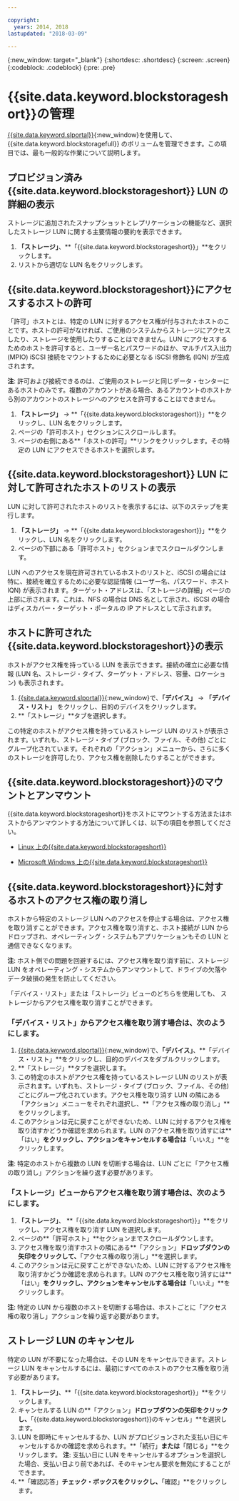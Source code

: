```yaml
---

copyright:
  years: 2014, 2018
lastupdated: "2018-03-09"

---
```

{:new_window: target="_blank"}
{:shortdesc: .shortdesc}
{:screen: .screen}
{:codeblock: .codeblock}
{:pre: .pre}

# {{site.data.keyword.blockstorageshort}}の管理

[{{site.data.keyword.slportal}}](https://control.softlayer.com/){:new_window}を使用して、{{site.data.keyword.blockstoragefull}} のボリュームを管理できます。この項目では、最も一般的な作業について説明します。

## プロビジョン済み{{site.data.keyword.blockstorageshort}} LUN の詳細の表示

ストレージに追加されたスナップショットとレプリケーションの機能など、選択したストレージ LUN に関する主要情報の要約を表示できます。

1. **「ストレージ」**、**「{{site.data.keyword.blockstorageshort}}」**をクリックします。
2. リストから適切な LUN 名をクリックします。

## {{site.data.keyword.blockstorageshort}}にアクセスするホストの許可

「許可」ホストとは、特定の LUN に対するアクセス権が付与されたホストのことです。ホストの許可がなければ、ご使用のシステムからストレージにアクセスしたり、ストレージを使用したりすることはできません。LUN にアクセスするためのホストを許可すると、ユーザー名とパスワードのほか、マルチパス入出力 (MPIO) iSCSI 接続をマウントするために必要となる iSCSI 修飾名 (IQN) が生成されます。

**注**: 許可および接続できるのは、ご使用のストレージと同じデータ・センターにあるホストのみです。複数のアカウントがある場合、あるアカウントのホストから別のアカウントのストレージへのアクセスを許可することはできません。

1. **「ストレージ」** -> **「{{site.data.keyword.blockstorageshort}}」**をクリックし、LUN 名をクリックします。
2. ページの「許可ホスト」セクションにスクロールします。
3. ページの右側にある**「ホストの許可」**リンクをクリックします。その特定の LUN にアクセスできるホストを選択します。

 

## {{site.data.keyword.blockstorageshort}} LUN に対して許可されたホストのリストの表示

LUN に対して許可されたホストのリストを表示するには、以下のステップを実行します。

1. **「ストレージ」** -> **「{{site.data.keyword.blockstorageshort}}」**をクリックし、LUN 名をクリックします。
2. ページの下部にある「許可ホスト」セクションまでスクロールダウンします。

LUN へのアクセスを現在許可されているホストのリストと、iSCSI の場合には特に、接続を確立するために必要な認証情報 (ユーザー名、パスワード、ホスト IQN) が表示されます。ターゲット・アドレスは、「ストレージの詳細」ページの上部に示されます。これは、NFS の場合は DNS 名として示され、iSCSI の場合はディスカバー・ターゲット・ポータルの IP アドレスとして示されます。

 

## ホストに許可された{{site.data.keyword.blockstorageshort}}の表示

ホストがアクセス権を持っている LUN を表示できます。接続の確立に必要な情報 (LUN 名、ストレージ・タイプ、ターゲット・アドレス、容量、ロケーション) も表示されます。

1. [{{site.data.keyword.slportal}}](http://control.softlayer.com/){:new_window}で、**「デバイス」** -> **「デバイス・リスト」** をクリックし、目的のデバイスをクリックします。
2. **「ストレージ」**タブを選択します。

この特定のホストがアクセス権を持っているストレージ LUN のリストが表示されます。いずれも、ストレージ・タイプ (ブロック、ファイル、その他) ごとにグループ化されています。それぞれの「アクション」メニューから、さらに多くのストレージを許可したり、アクセス権を削除したりすることができます。

 

## {{site.data.keyword.blockstorageshort}}のマウントとアンマウント

{{site.data.keyword.blockstorageshort}}をホストにマウントする方法またはホストからアンマウントする方法について詳しくは、以下の項目を参照してください。

- [Linux 上の{{site.data.keyword.blockstorageshort}}](accessing_block_storage_linux.html)

- [Microsoft Windows 上の{{site.data.keyword.blockstorageshort}}](accessing-block-storage-windows.html)

 

## {{site.data.keyword.blockstorageshort}}に対するホストのアクセス権の取り消し

ホストから特定のストレージ LUN へのアクセスを停止する場合は、アクセス権を取り消すことができます。アクセス権を取り消すと、ホスト接続が LUN からドロップされ、オペレーティング・システムもアプリケーションもその LUN と通信できなくなります。

**注**: ホスト側での問題を回避するには、アクセス権を取り消す前に、ストレージ LUN をオペレーティング・システムからアンマウントして、ドライブの欠落やデータ破損の発生を防止してください。

「デバイス・リスト」または「ストレージ」ビューのどちらを使用しても、
ストレージからアクセス権を取り消すことができます。

### 「デバイス・リスト」からアクセス権を取り消す場合は、次のようにします。

1. [{{site.data.keyword.slportal}}](https://control.softlayer.com/){:new_window}で、**「デバイス」**、**「デバイス・リスト」**をクリックし、目的のデバイスをダブルクリックします。
2. **「ストレージ」**タブを選択します。
3. この特定のホストがアクセス権を持っているストレージ LUN のリストが表示されます。いずれも、ストレージ・タイプ (ブロック、ファイル、その他) ごとにグループ化されています。アクセス権を取り消す LUN の隣にある「アクション」メニューをそれぞれ選択し、**「アクセス権の取り消し」**をクリックします。
4. このアクションは元に戻すことができないため、LUN に対するアクセス権を取り消すかどうか確認を求められます。LUN のアクセス権を取り消すには**「はい」**をクリックし、アクションをキャンセルする場合は**「いいえ」**をクリックします。

**注**: 特定のホストから複数の LUN を切断する場合は、LUN ごとに「アクセス権の取り消し」アクションを繰り返す必要があります。


### 「ストレージ」ビューからアクセス権を取り消す場合は、次のようにします。

1. **「ストレージ」**、
**「{{site.data.keyword.blockstorageshort}}」**をクリックし、アクセス権を取り消す LUN を選択します。
2. ページの**「許可ホスト」**セクションまでスクロールダウンします。
3. アクセス権を取り消すホストの隣にある**「アクション」**ドロップダウンの矢印をクリックして、**「アクセス権の取り消し」**を選択します。
4. このアクションは元に戻すことができないため、LUN に対するアクセス権を取り消すかどうか確認を求められます。LUN のアクセス権を取り消すには**「はい」**をクリックし、アクションをキャンセルする場合は**「いいえ」**をクリックします。

**注**: 特定の LUN から複数のホストを切断する場合は、ホストごとに「アクセス権の取り消し」アクションを繰り返す必要があります。

 

## ストレージ LUN のキャンセル

特定の LUN が不要になった場合は、その LUN をキャンセルできます。ストレージ LUN をキャンセルするには、最初にすべてのホストのアクセス権を取り消す必要があります。

1. **「ストレージ」**、**「{{site.data.keyword.blockstorageshort}}」**をクリックします。
2. キャンセルする LUN の**「アクション」**ドロップダウンの矢印をクリックし、**「{{site.data.keyword.blockstorageshort}}のキャンセル」**を選択します。
3. LUN を即時にキャンセルするか、LUN がプロビジョンされた支払い日にキャンセルするかの確認を求められます。**「続行」**または**「閉じる」**をクリックします。
**注**: 支払い日に LUN をキャンセルするオプションを選択した場合、支払い日より前であれば、そのキャンセル要求を無効にすることができます。
4. **「確認応答」**チェック・ボックスをクリックし、**「確認」**をクリックします。

 

